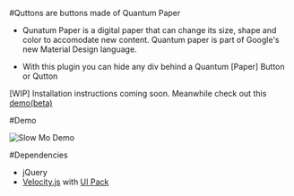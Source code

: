 #Quttons are buttons made of Quantum Paper
* Qunatum Paper is a digital paper that can change its size, shape and color to accomodate new content.
Quantum paper is part of Google's new Material Design language.

* With this plugin you can hide any div behind a Quantum [Paper] Button or Qutton

[WIP] Installation instructions coming soon.
Meanwhile check out this [demo(beta)](http://nashvail.github.io/Quttons)

#Demo

 ![Slow Mo Demo](http://i.imgur.com/I6xeQkn.gif)

#Dependencies 
* jQuery
* [Velocity.js](https://raw.githubusercontent.com/julianshapiro/velocity/master/velocity.js) with [UI Pack](https://raw.githubusercontent.com/julianshapiro/velocity/master/velocity.ui.js)
